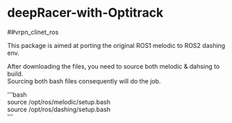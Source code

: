 # deepRacer-with-Optitrack  

##vrpn_clinet_ros  

This package is aimed at porting the original ROS1 melodic to ROS2 dashing env.

After downloading the files, you need to source both melodic & dahsing to build.  
Sourcing both bash files consequently will do the job.  

'''bash  
source /opt/ros/melodic/setup.bash  
source /opt/ros/dashing/setup.bash  
'''

